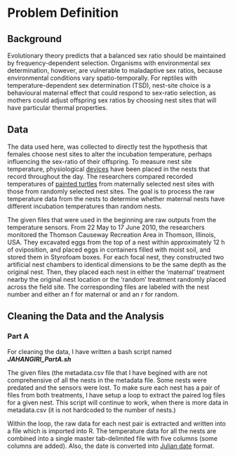 # Problem Definition

## Background

Evolutionary theory predicts that a balanced sex ratio should be maintained by frequency-dependent selection. Organisms with environmental sex determination, however, are vulnerable to maladaptive sex ratios, because environmental conditions vary spatio-temporally. For reptiles with temperature-dependent sex determination (TSD), nest-site choice is a behavioural maternal effect that could respond to sex-ratio selection, as mothers could adjust offspring sex ratios by choosing nest sites that will have particular thermal properties. 

## Data

The data used here, was collected to directly test the hypothesis that females choose nest sites to alter the incubation temperature, perhaps influencing the sex-ratio of their offspring. To measure nest site temperature, physiological [devices](https://www.ibuttonlink.com/collections/thermochron?gclid=EAIaIQobChMIh6zQpZTO7QIVBKiGCh1X_wdzEAAYBCAAEgJAJfD_BwE/ "Temperature Logging iButtons") have been placed in the nests that record throughout the day. The researchers compared recorded temperatures of [painted turtles](https://en.wikipedia.org/wiki/Painted_turtle "Painted Turtle") from maternally selected nest sites with those from randomly selected nest sites. The goal is to process the raw temperature data from the nests to determine whether maternal nests have different incubation temperatures than random nests.

The given files that were used in the beginning are raw outputs from the temperature sensors. From 22 May to 17 June 2010, the researchers monitored the Thomson Causeway Recreation Area in Thomson, Illinois, USA. They excavated eggs from the top of a nest within approximately 12 h of oviposition, and placed eggs in containers filled with moist soil, and stored them in Styrofoam boxes. For each focal nest, they constructed two artificial nest chambers to identical dimensions to be the same depth as the original nest. Then, they placed each nest in either the ‘maternal’ treatment nearby the original nest location or the ‘random’ treatment randomly placed across the field site. The corresponding files are labeled with the nest number and either an f for maternal or and an r for random.

## Cleaning the Data and the Analysis

### Part A

For cleaning the data, I have written a bash script named ***JAHANGIRI_PartA.sh***

The given files (the metadata.csv file that I have begined with are not comprehensive of all the nests in the metadata file. Some nests were predated and the sensors were lost. To make sure each nest has a pair of files from both treatments, I have setup a loop to extract the paired log files for a given nest. This script will continue to work, when there is more data in metadata.csv (it is not hardcoded to the number of nests.) 

Within the loop, the raw data for each nest pair is extracted and written into a file which is imported into R. The temperature data for all the nests are combined into a single master tab-delimited file with five columns (some columns are added). Also, the date is converted into [Julian date](https://en.wikipedia.org/wiki/Julian_day/ "Julian day") format.
